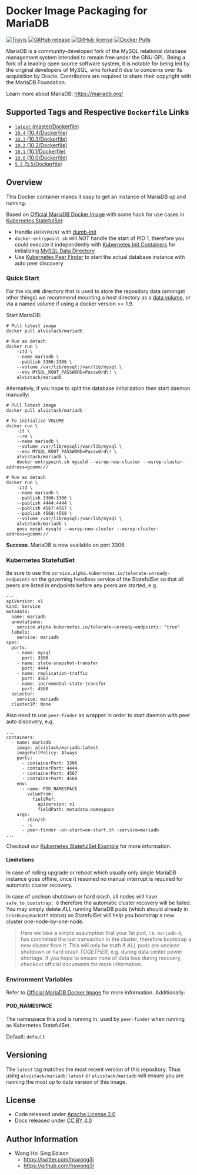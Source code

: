 # Docker Image Packaging for MariaDB

[![Travis](https://img.shields.io/travis/alvistack/docker-mariadb.svg)](https://travis-ci.org/alvistack/docker-mariadb)
[![GitHub release](https://img.shields.io/github/release/alvistack/docker-mariadb.svg)](https://github.com/alvistack/docker-mariadb/releases)
[![GitHub license](https://img.shields.io/github/license/alvistack/docker-mariadb.svg)](https://github.com/alvistack/docker-mariadb/blob/master/LICENSE)
[![Docker Pulls](https://img.shields.io/docker/pulls/alvistack/mariadb.svg)](https://hub.docker.com/r/alvistack/mariadb/)

MariaDB is a community-developed fork of the MySQL relational database management system intended to remain free under the GNU GPL. Being a fork of a leading open source software system, it is notable for being led by the original developers of MySQL, who forked it due to concerns over its acquisition by Oracle. Contributors are required to share their copyright with the MariaDB Foundation.

Learn more about MariaDB: <https://mariadb.org/>

## Supported Tags and Respective `Dockerfile` Links

  - [`latest` (master/Dockerfile)](https://github.com/alvistack/docker-mariadb/blob/master/Dockerfile)
  - [`10.4` (10.4/Dockerfile)](https://github.com/alvistack/docker-mariadb/blob/10.4/Dockerfile)
  - [`10.3` (10.3/Dockerfile)](https://github.com/alvistack/docker-mariadb/blob/10.3/Dockerfile)
  - [`10.2` (10.2/Dockerfile)](https://github.com/alvistack/docker-mariadb/blob/10.2/Dockerfile)
  - [`10.1` (10.1/Dockerfile)](https://github.com/alvistack/docker-mariadb/blob/10.1/Dockerfile)
  - [`10.0` (10.0/Dockerfile)](https://github.com/alvistack/docker-mariadb/blob/10.0/Dockerfile)
  - [`5.5` (5.5/Dockerfile)](https://github.com/alvistack/docker-mariadb/blob/5.5/Dockerfile)

## Overview

This Docker container makes it easy to get an instance of MariaDB up and running.

Based on [Official MariaDB Docker Image](https://hub.docker.com/_/mariadb/) with some hack for use cases in [Kubernetes StatefulSet](https://kubernetes.io/docs/concepts/workloads/controllers/statefulset/):

  - Handle `ENTRYPOINT` with [dumb-init](https://github.com/Yelp/dumb-init)
  - `docker-entrypoint.sh` will *NOT* handle the start of PID 1, therefore you could execute it independently with [Kubernetes Init Containers](https://kubernetes.io/docs/concepts/workloads/pods/init-containers/) for initializing [MySQL Data Directory](https://dev.mysql.com/doc/refman/5.7/en/data-directory.html)
  - Use [Kubernetes Peer Finder](https://github.com/kubernetes/contrib/tree/master/peer-finder) to start the actual database instance with auto peer discovery

### Quick Start

For the `VOLUME` directory that is used to store the repository data (amongst other things) we recommend mounting a host directory as a [data volume](https://docs.docker.com/engine/tutorials/dockervolumes/#/data-volumes), or via a named volume if using a docker version \>= 1.9.

Start MariaDB:

    # Pull latest image
    docker pull alvistack/mariadb
    
    # Run as detach
    docker run \
        -itd \
        --name mariadb \
        --publish 3306:3306 \
        --volume /var/lib/mysql:/var/lib/mysql \
        --env MYSQL_ROOT_PASSWORD=Passw0rd\! \
        alvistack/mariadb

Alternativly, if you hope to split the database initialization then start daemon manually:

    # Pull latest image
    docker pull alvistack/mariadb
    
    # To initialize VOLUME
    docker run \
        -it \
        --rm \
        --name mariadb \
        --volume /var/lib/mysql:/var/lib/mysql \
        --env MYSQL_ROOT_PASSWORD=Passw0rd\! \
        alvistack/mariadb \
        docker-entrypoint.sh mysqld --wsrep-new-cluster --wsrep-cluster-address=gcomm://
    
    # Run as detach
    docker run \
        -itd \
        --name mariadb \
        --publish 3306:3306 \
        --publish 4444:4444 \
        --publish 4567:4567 \
        --publish 4568:4568 \
        --volume /var/lib/mysql:/var/lib/mysql \
        alvistack/mariadb \
        gosu mysql mysqld --wsrep-new-cluster --wsrep-cluster-address=gcomm://

**Success**. MariaDB is now available on port 3306.

### Kubernetes StatefulSet

Be sure to use the `service.alpha.kubernetes.io/tolerate-unready-endpoints` on the governing headless service of the StatefulSet so that all peers are listed in endpoints before any peers are started, e.g.

    ---
    apiVersion: v1
    kind: Service
    metadata:
      name: mariadb
      annotations:
        service.alpha.kubernetes.io/tolerate-unready-endpoints: "true"
      labels:
        service: mariadb
    spec:
      ports:
        - name: mysql
          port: 3306
        - name: state-snapshot-transfer
          port: 4444
        - name: replication-traffic
          port: 4567
        - name: incremental-state-transfer
          port: 4568
      selector:
        service: mariadb
      clusterIP: None

Also need to use `peer-finder` as wrapper in order to start daemon with peer auto discovery, e.g.

    ...
    containers:
      - name: mariadb
        image: alvistack/mariadb:latest
        imagePullPolicy: Always
        ports:
          - containerPort: 3306
          - containerPort: 4444
          - containerPort: 4567
          - containerPort: 4568
        env:
          - name: POD_NAMESPACE
            valueFrom:
              fieldRef:
                apiVersion: v1
                fieldPath: metadata.namespace
        args:
          - /bin/sh
          - -c
          - peer-finder -on-start=on-start.sh -service=mariadb
    ...

Checkout our [Kubernetes StatefulSet Example](https://github.com/alvistack/docker-mariadb/tree/master/kubernetes) for more information.

#### Limitations

In case of rolling upgrade or reboot which usually only single MariaDB instance goes offline, once it resumed no manual interrupt is required for automatic cluster recovery.

In case of unclean shutdown or hard crash, all nodes will have `safe_to_bootstrap: 0` therefore the automatic cluster recovery will be failed. You may simply delete *ALL* running MariaDB pods (which should already in `CrashLoopBackOff` status) so StatefulSet will help you bootstrap a new cluster one-node-by-one-node.

> Here we take a simple assumption that your 1st pod, i.e. `mariadb-0`, has committed the last transaction in the cluster, therefore bootstrap a new cluster from it. This will only be truth if *ALL* pods are unclean shutdown or hard crash *TOGETHER*, e.g. during data center power shortage. If you hope to ensure none of data loss during recovery, checkout official documents for more information.

### Environment Variables

Refer to [Official MariaDB Docker Image](https://hub.docker.com/_/mariadb/) for more information. Additionally:

#### POD\_NAMESPACE

The namespace this pod is running in, used by `peer-finder` when running as Kubernetes StatefulSet.

Default: `default`

## Versioning

The `latest` tag matches the most recent version of this repository. Thus using `alvistack/mariadb:latest` or `alvistack/mariadb` will ensure you are running the most up to date version of this image.

## License

  - Code released under [Apache License 2.0](LICENSE)
  - Docs released under [CC BY 4.0](http://creativecommons.org/licenses/by/4.0/)

## Author Information

  - Wong Hoi Sing Edison
      - <https://twitter.com/hswong3i>
      - <https://github.com/hswong3i>
